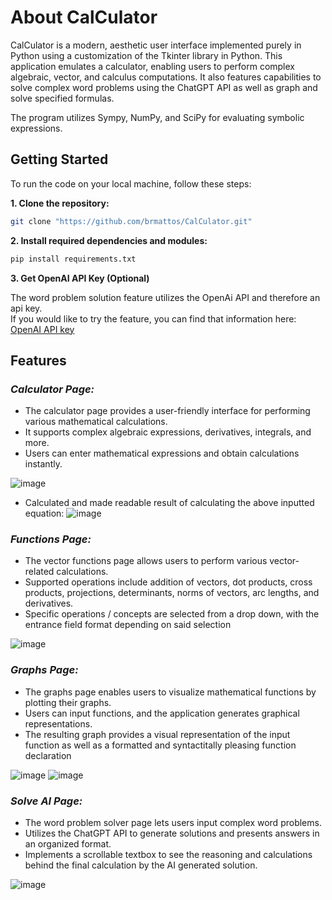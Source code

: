 # About CalCulator 

CalCulator is a modern, aesthetic user interface implemented purely in Python using a customization of the Tkinter library in Python. This application emulates a calculator, enabling users to perform complex algebraic, vector, and calculus computations. It also features capabilities to solve complex word problems using the ChatGPT API as well as graph and solve specified formulas.  

The program utilizes Sympy, NumPy, and SciPy for evaluating symbolic expressions.

## Getting Started
To run the code on your local machine, follow these steps:

**1. Clone the repository:**
   ```bash
   git clone "https://github.com/brmattos/CalCulator.git"
   ```
**2. Install required dependencies and modules:**
   ```bash
   pip install requirements.txt
   ```
**3. Get OpenAI API Key (Optional)**  

The word problem solution feature utilizes the OpenAi API and therefore an api key.  
If you would like to try the feature, you can find that information here: [OpenAI API key](https://platform.openai.com/account/api-keys)  

## Features  
### *Calculator Page:*

- The calculator page provides a user-friendly interface for performing various mathematical calculations.
- It supports complex algebraic expressions, derivatives, integrals, and more.
- Users can enter mathematical expressions and obtain calculations instantly.

![image](https://github.com/brmattos/CalCulator/assets/140926908/d176fc7e-9cf0-4c2c-a96d-a955dcc5e781)

- Calculated and made readable result of calculating the above inputted equation: ![image](https://github.com/brmattos/CalCulator/assets/140926908/88d0625a-8308-4195-a5ac-efe16a7137e3)

### *Functions Page:*

- The vector functions page allows users to perform various vector-related calculations.
- Supported operations include addition of vectors, dot products, cross products, projections, determinants, norms of vectors, arc lengths, and derivatives.
- Specific operations / concepts are selected from a drop down, with the entrance field format depending on said selection

![image](https://github.com/brmattos/CalCulator/assets/140926908/e815775b-63be-44b9-a324-39066e5e0824)

### *Graphs Page:*

- The graphs page enables users to visualize mathematical functions by plotting their graphs.
- Users can input functions, and the application generates graphical representations.
- The resulting graph provides a visual representation of the input function as well as a formatted and syntactitally pleasing function declaration

![image](https://github.com/brmattos/CalCulator/assets/140926908/4c9ca7f5-0137-4bcc-87cf-a7ec16e588e5)
![image](https://github.com/brmattos/CalCulator/assets/140926908/04f9d660-488e-43e4-8243-d59dcd023c7b)

### *Solve AI Page:*

- The word problem solver page lets users input complex word problems.
- Utilizes the ChatGPT API to generate solutions and presents answers in an organized format.
- Implements a scrollable textbox to see the reasoning and calculations behind the final calculation by the AI generated solution.

![image](https://github.com/brmattos/CalCulator/assets/140926908/b8307c36-9011-4d4c-94b4-7aafb3075670)

